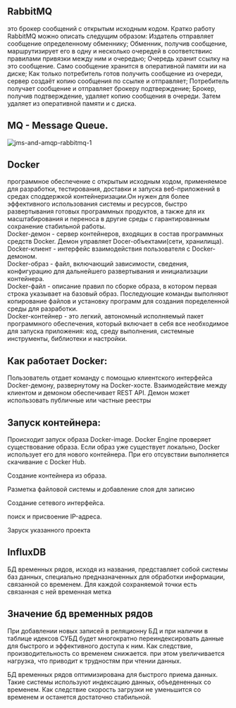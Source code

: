 ## RabbitMQ  
  это брокер сообщений с открытым исходным кодом.
Кратко работу RabbitMQ можно описать следущим образом:
Издатель отправляет сообщение определенному обменнику;
Обменник, получив сообщение, маршрутизирует его в одну и несколько очередей в
соответствиис правилами привязки между ним и очередью;
Очередь хранит ссылку на это сообщение. Само сообщение хранится в оперативной
памяти ии на диске;
Как только потребитель готов получить сообщение из очереди, сервер создаёт
копию сообщения по ссылке и отправляет;
Потребитель получает сообщение и отправляет брокеру подтверждение;
Брокер, получив подтверждение, удаляет копию сообщения в очереди. Затем
удаляет из оперативной памяти и с диска.

## MQ - Message Queue.
![jms-and-amqp-rabbitmq-1](https://user-images.githubusercontent.com/90219892/154923160-8c8a1e8d-c997-437c-8bb4-96f937bd75eb.png)

## Docker 
  программное обеспечение с открытым исходным ходом, применяемое для разработки,
тестирования, доставки и запуска веб-приложений в средах споддержкой контейнеризации.Он нужен
для более эффективного использования системы и ресурсов, быстро развертывания готовых
программных продуктов, а также для их масштабирования и переноса в другие среды с гарантированным 
сохранение стабильной работы.
<br>
Docker-демон - сервер контейнеров, входящих в состав программных средств Docker. Демон управляет
Docer-объектами(сети, хранилища).
<br>
Docker-клиент - интерфейс взаимодействия пользователя с Docker-демоном.
<br>
Docker-образ - файл, включающий зависимости, сведения, конфигурацию для дальнейшего развертывания и 
инициализации контейнера.
<br>
Docker-файл - описание правил по сборке образа, в котором первая строка указывает на базовый образ.
Последующие команды выполняют копирование файлов и установку программ для создания поределенной среды для
разработки.
<br>
Docker-контейнер - это легкий, автономный исполняемый пакет программного обеспечения, который включает в себя
все необходимое для запуска приложения: код, среду выполнения, системные инструменты, библиотеки и настройки.

## Как работает Docker:
Пользователь отдает команду с помощью клиентского интерфейса Docker-демону, развернутому на Docker-хосте.
Взаимодействие между клиентом и демоном обеспечивает REST API. Демон может использовать публичные или частные реестры

## Запуск контейнера:
Происходит запуск образа Docker-image. Docker Engine проверяет существование образа. Если образ уже существует локально,
Docker использует его для нового контейнера. При его отсувствии выполняется скачивание с Docker Hub.

Создание контейнера из образа.

Разметка файловой системы и добавление слоя для записию

Создание сетевого интерфейса.

поиск и присвоение IP-адреса.

Заруск указанного проекта

## InfluxDB
БД временных рядов, исходя из названия, представляет собой системы баз данных,
специально предназначенных для обработки информации, связанной со временем. Для каждой сохраняемой точки есть связанная с ней временная метка

## Значение бд временных рядов
При добавлении новых записей в реляционну БД и при наличии в таблице идексов СУБД будет многократно переиндексировать данные для быстрого
и эффективного доступа к ним. Как следствие, производительность со временем снижается. при этом увеличивается нагрузка, что приводит к трудностям
при чтении данных.

БД временных рядов оптимизирована для быстрого приема данных. Такие системы используют индексацию данных, объедененных со временем. Как следствие
скорость загрузки не уменьшится со временем и останется достаточно стабильной.
